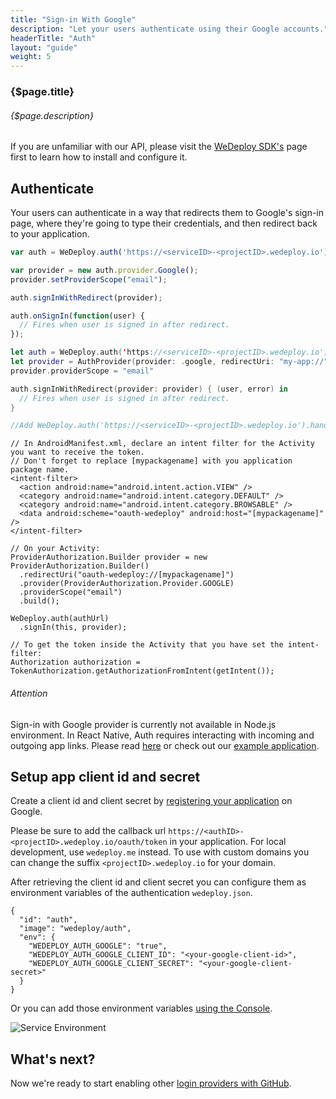 ```yaml
---
title: "Sign-in With Google"
description: "Let your users authenticate using their Google accounts."
headerTitle: "Auth"
layout: "guide"
weight: 5
---
```


### {$page.title}

###### {$page.description}

<aside>

If you are unfamiliar with our API, please visit the [WeDeploy SDK's](/docs/configure/wedeploy-sdks/) page first to learn how to install and configure it.

</aside>

<article id="1">

## Authenticate

Your users can authenticate in a way that redirects them to Google's sign-in page, where they're going to type their credentials, and then redirect back to your application.

```javascript
var auth = WeDeploy.auth('https://<serviceID>-<projectID>.wedeploy.io');

var provider = new auth.provider.Google();
provider.setProviderScope("email");

auth.signInWithRedirect(provider);

auth.onSignIn(function(user) {
  // Fires when user is signed in after redirect.
});
```
```swift
let auth = WeDeploy.auth('https://<serviceID>-<projectID>.wedeploy.io');
let provider = AuthProvider(provider: .google, redirectUri: "my-app://")
provider.providerScope = "email"

auth.signInWithRedirect(provider: provider) { (user, error) in
  // Fires when user is signed in after redirect.
}

//Add WeDeploy.auth('https://<serviceID>-<projectID>.wedeploy.io').handle(url: url) in AppDelegate's open url method
```
```text/x-java
// In AndroidManifest.xml, declare an intent filter for the Activity you want to receive the token.
// Don't forget to replace [mypackagename] with you application package name.
<intent-filter>
  <action android:name="android.intent.action.VIEW" />
  <category android:name="android.intent.category.DEFAULT" />
  <category android:name="android.intent.category.BROWSABLE" />
  <data android:scheme="oauth-wedeploy" android:host="[mypackagename]" />
</intent-filter>

// On your Activity:
ProviderAuthorization.Builder provider = new ProviderAuthorization.Builder()
  .redirectUri("oauth-wedeploy://[mypackagename]")
  .provider(ProviderAuthorization.Provider.GOOGLE)
  .providerScope("email")
  .build();

WeDeploy.auth(authUrl)
  .signIn(this, provider);

// To get the token inside the Activity that you have set the intent-filter:
Authorization authorization = TokenAuthorization.getAuthorizationFromIntent(getIntent());
```

<aside>

###### <span class="icon-16-alert"></span> Attention

Sign-in with Google provider is currently not available in Node.js environment. In React Native, Auth requires interacting with incoming and outgoing app links. Please read [here](https://help.wedeploy.com/user-authentication/how-to-setup-oauth-in-react-native) or check out our [example application](https://github.com/wedeploy-examples/auth-react-native-example).

</aside>

</article>

<article id="2">

## Setup app client id and secret

Create a client id and client secret by [registering your application](https://developers.google.com/youtube/registering_an_application) on Google.

<aside>

Please be sure to add the callback url `https://<authID>-<projectID>.wedeploy.io/oauth/token` in your application.
For local development, use `wedeploy.me` instead. To use with custom domains you can change the suffix `<projectID>.wedeploy.io` for your domain.

</aside>

After retrieving the client id and client secret you can configure them as environment variables of the authentication `wedeploy.json`.

```application/json
{
  "id": "auth",
  "image": "wedeploy/auth",
  "env": {
    "WEDEPLOY_AUTH_GOOGLE": "true",
    "WEDEPLOY_AUTH_GOOGLE_CLIENT_ID": "<your-google-client-id>",
    "WEDEPLOY_AUTH_GOOGLE_CLIENT_SECRET": "<your-google-client-secret>"
  }
}
```

Or you can add those environment variables [using the Console](/docs/configure/environments/#3).

![Service Environment](/images/docs/auth/sign-in-with-google--project-container-environment.png)

</article>

## What's next?

Now we're ready to start enabling other [login providers with GitHub](/docs/auth/sign-in-with-github/).
